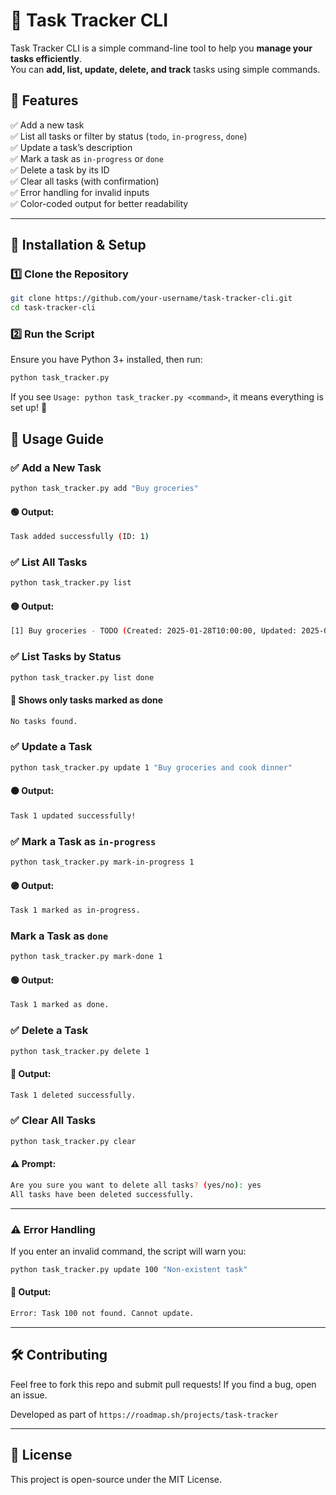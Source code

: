 # 📝 Task Tracker CLI

Task Tracker CLI is a simple command-line tool to help you **manage your tasks efficiently**.  
You can **add, list, update, delete, and track** tasks using simple commands.

## 📌 Features
✅ Add a new task  
✅ List all tasks or filter by status (`todo`, `in-progress`, `done`)  
✅ Update a task’s description  
✅ Mark a task as `in-progress` or `done`  
✅ Delete a task by its ID  
✅ Clear all tasks (with confirmation)  
✅ Error handling for invalid inputs  
✅ Color-coded output for better readability  

---

## 🚀 Installation & Setup
### **1️⃣ Clone the Repository**
```sh
git clone https://github.com/your-username/task-tracker-cli.git
cd task-tracker-cli
```

### **2️⃣ Run the Script**
Ensure you have Python 3+ installed, then run:
```sh
python task_tracker.py
```
If you see ```Usage: python task_tracker.py <command>```, it means everything is set up! 🎉

## 📖 Usage Guide
### **✅ Add a New Task**
```sh
python task_tracker.py add "Buy groceries"
```
#### **🟢 Output:**
```sh
Task added successfully (ID: 1)
```
### **✅ List All Tasks**
```sh
python task_tracker.py list
```
#### **🟡 Output:**
```sh
[1] Buy groceries - TODO (Created: 2025-01-28T10:00:00, Updated: 2025-01-28T10:00:00)
```
### **✅ List Tasks by Status**
```sh
python task_tracker.py list done
```
#### **🔵 Shows only tasks marked as done**
```sh
No tasks found.
```
### **✅ Update a Task**
```sh
python task_tracker.py update 1 "Buy groceries and cook dinner"
```
#### **🟠 Output:**
```sh
Task 1 updated successfully!
```
### **✅ Mark a Task as ```in-progress```**
```sh
python task_tracker.py mark-in-progress 1
```
#### **🟣 Output:**
```sh
Task 1 marked as in-progress.
```
### **Mark a Task as ```done```**
```sh
python task_tracker.py mark-done 1
```
#### **🟢 Output:**
```sh
Task 1 marked as done.
```
### **✅ Delete a Task**
```sh
python task_tracker.py delete 1
```
#### **🔴 Output:**
```sh
Task 1 deleted successfully.
```
### **✅ Clear All Tasks**
```sh
python task_tracker.py clear
```
#### **⚠️ Prompt:**
```sh
Are you sure you want to delete all tasks? (yes/no): yes
All tasks have been deleted successfully.
```

---

### **⚠️ Error Handling**
If you enter an invalid command, the script will warn you:
```sh
python task_tracker.py update 100 "Non-existent task"
```
#### **🔴 Output:**
```sh
Error: Task 100 not found. Cannot update.
```
---
## **🛠️ Contributing**
Feel free to fork this repo and submit pull requests! If you find a bug, open an issue.

Developed as part of ```https://roadmap.sh/projects/task-tracker```

---

## **📝 License**
This project is open-source under the MIT License.



